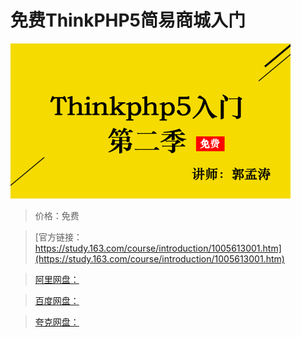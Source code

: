 # 免费ThinkPHP5简易商城入门

![img](../../../assets/study163/free/eae0f782-a8d1-44ee-917b-9fb43c38ca3f.png)

> 价格：免费

> [官方链接：https://study.163.com/course/introduction/1005613001.htm](https://study.163.com/course/introduction/1005613001.htm)

> [阿里网盘：]()

> [百度网盘：]()

> [夸克网盘：]()
